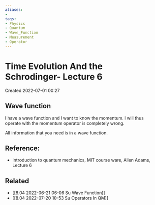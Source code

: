 ```yaml
---
aliases: 
- 
tags:
- Physics
- Quantum
- Wave_Function
- Measurement
- Operator
---
```


# Time Evolution And the Schrodinger- Lecture 6
Created:2022-07-01 00:27

## Wave function
I have a wave function and I want to know the momentum. I will thus operate with the momentum operator is completely wrong.

All information that you need is in a wave function.

## Reference:
- Introduction to quantum mechanics, MIT course ware, Allen Adams, Lecture 6

## Related
- [[8.04 2022-06-21 06-06 Su Wave Function]]
- [[8.04 2022-07-20 10-53 Su Operators In QM]]
